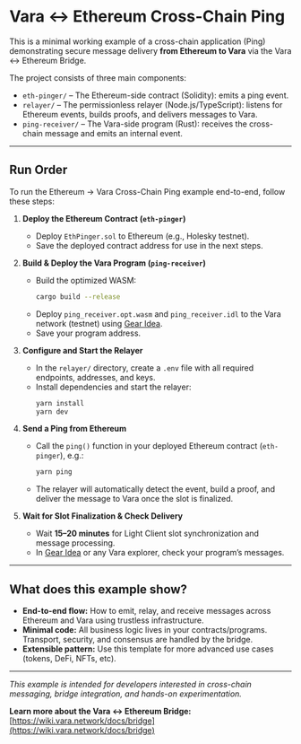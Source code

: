 # Vara ↔ Ethereum Cross-Chain Ping

This is a minimal working example of a cross-chain application (Ping) demonstrating secure message delivery **from Ethereum to Vara** via the Vara ↔ Ethereum Bridge.

The project consists of three main components:

- `eth-pinger/` – The Ethereum-side contract (Solidity): emits a ping event.
- `relayer/` – The permissionless relayer (Node.js/TypeScript): listens for Ethereum events, builds proofs, and delivers messages to Vara.
- `ping-receiver/` – The Vara-side program (Rust): receives the cross-chain message and emits an internal event.

---

## Run Order

To run the Ethereum → Vara Cross-Chain Ping example end-to-end, follow these steps:

1. **Deploy the Ethereum Contract (`eth-pinger`)**
   - Deploy `EthPinger.sol` to Ethereum (e.g., Holesky testnet).
   - Save the deployed contract address for use in the next steps.

2. **Build & Deploy the Vara Program (`ping-receiver`)**
   - Build the optimized WASM:
     ```sh
     cargo build --release 
     ```
   - Deploy `ping_receiver.opt.wasm` and `ping_receiver.idl` to the Vara network (testnet) using [Gear Idea](https://idea.gear-tech.io/).
   - Save your program address.

3. **Configure and Start the Relayer**
   - In the `relayer/` directory, create a `.env` file with all required endpoints, addresses, and keys.
   - Install dependencies and start the relayer:
     ```sh
     yarn install
     yarn dev
     ```

4. **Send a Ping from Ethereum**
   - Call the `ping()` function in your deployed Ethereum contract (`eth-pinger`), e.g.:
     ```sh
     yarn ping
     ```
   - The relayer will automatically detect the event, build a proof, and deliver the message to Vara once the slot is finalized.

5. **Wait for Slot Finalization & Check Delivery**
   - Wait **15–20 minutes** for Light Client slot synchronization and message processing.
   - In [Gear Idea](https://idea.gear-tech.io/) or any Vara explorer, check your program’s messages.

---

## What does this example show?

- **End-to-end flow:** How to emit, relay, and receive messages across Ethereum and Vara using trustless infrastructure.
- **Minimal code:** All business logic lives in your contracts/programs. Transport, security, and consensus are handled by the bridge.
- **Extensible pattern:** Use this template for more advanced use cases (tokens, DeFi, NFTs, etc).

---

_This example is intended for developers interested in cross-chain messaging, bridge integration, and hands-on experimentation._

**Learn more about the Vara ↔ Ethereum Bridge:**  
[https://wiki.vara.network/docs/bridge](https://wiki.vara.network/docs/bridge)